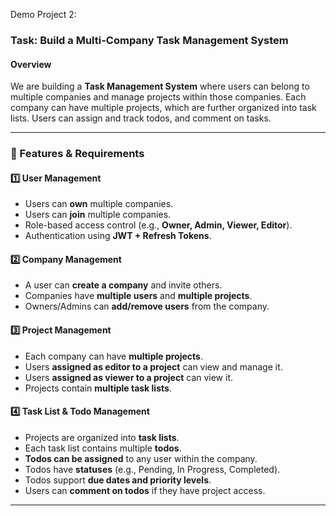 Demo Project 2:

### **Task: Build a Multi-Company Task Management System**

#### **Overview**
We are building a **Task Management System** where users can belong to multiple companies and manage projects within those companies. Each company can have multiple projects, which are further organized into task lists. Users can assign and track todos, and comment on tasks.

---

### **📌 Features & Requirements**

#### **1️⃣ User Management**
- Users can **own** multiple companies.
- Users can **join** multiple companies.
- Role-based access control (e.g., **Owner, Admin, Viewer, Editor**).
- Authentication using **JWT + Refresh Tokens**.

#### **2️⃣ Company Management**
- A user can **create a company** and invite others.
- Companies have **multiple users** and **multiple projects**.
- Owners/Admins can **add/remove users** from the company.

#### **3️⃣ Project Management**
- Each company can have **multiple projects**.
- Users **assigned as editor to a project** can view and manage it.
- Users **assigned as viewer to a project** can view it.
- Projects contain **multiple task lists**.

#### **4️⃣ Task List & Todo Management**
- Projects are organized into **task lists**.
- Each task list contains multiple **todos**.
- **Todos can be assigned** to any user within the company.
- Todos have **statuses** (e.g., Pending, In Progress, Completed).
- Todos support **due dates and priority levels**.
- Users can **comment on todos** if they have project access.
---